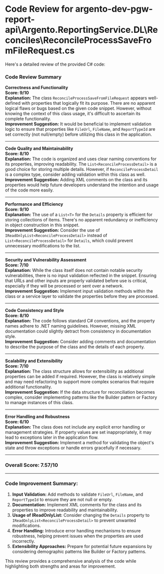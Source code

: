 # Code Review for argento-dev-pgw-report-api\Argento.ReportingService.DL\Reconciles\ReconcileProcessSaveFromFileRequest.cs

Here's a detailed review of the provided C# code:

### Code Review Summary

**Correctness and Functionality**  
**Score: 9/10**  
**Explanation:** The class `ReconcileProcessSaveFromFileRequest` appears well-defined with properties that logically fit its purpose. There are no apparent logical flaws or bugs based on the given code snippet. However, without knowing the context of this class usage, it's difficult to ascertain its complete functionality.   
**Improvement Suggestion:** It would be beneficial to implement validation logic to ensure that properties like `FileUrl`, `FileName`, and `ReportTypeId` are set correctly (not null/empty) before utilizing this class in the application.

---

**Code Quality and Maintainability**  
**Score: 8/10**  
**Explanation:** The code is organized and uses clear naming conventions for its properties, improving readability. The `List<ReconcileProcessDetail>` is a good choice for storing multiple details. However, if `ReconcileProcessDetail` is a complex type, consider adding validation within this class as well.  
**Improvement Suggestion:** Adding XML comments on the class and its properties would help future developers understand the intention and usage of the code more easily.

---

**Performance and Efficiency**  
**Score: 9/10**  
**Explanation:** The use of a `List<T>` for the `Details` property is efficient for storing collections of items. There's no apparent redundancy or inefficiency in object construction in this snippet.  
**Improvement Suggestion:** Consider the use of `IReadOnlyList<ReconcileProcessDetail>` instead of `List<ReconcileProcessDetail>` for `Details`, which could prevent unnecessary modifications to the list.

---

**Security and Vulnerability Assessment**  
**Score: 7/10**  
**Explanation:** While the class itself does not contain notable security vulnerabilities, there is no input validation reflected in the snippet. Ensuring that URLs and other inputs are properly validated before use is critical, especially if they will be processed or sent over a network.  
**Improvement Suggestion:** Implement input validation methods within the class or a service layer to validate the properties before they are processed.

---

**Code Consistency and Style**  
**Score: 8/10**  
**Explanation:** The code follows standard C# conventions, and the property names adhere to .NET naming guidelines. However, missing XML documentation could slightly detract from consistency in documentation style.  
**Improvement Suggestion:** Consider adding comments and documentation to describe the purpose of the class and the details of each property.

---

**Scalability and Extensibility**  
**Score: 7/10**  
**Explanation:** The class structure allows for extensibility as additional properties can be added if required. However, the class is relatively simple and may need refactoring to support more complex scenarios that require additional functionality.  
**Improvement Suggestion:** If the data structure for reconciliation becomes complex, consider implementing patterns like the Builder pattern or Factory to manage instances of this class.

---

**Error Handling and Robustness**  
**Score: 6/10**  
**Explanation:** The class does not include any explicit error handling or management strategies. If property values are set inappropriately, it may lead to exceptions later in the application flow.  
**Improvement Suggestion:** Implement a method for validating the object's state and throw exceptions or handle errors gracefully if necessary.

---

### Overall Score: 7.57/10

---

### Code Improvement Summary:
1. **Input Validation:** Add methods to validate `FileUrl`, `FileName`, and `ReportTypeId` to ensure they are not null or empty.
2. **Documentation:** Implement XML comments for the class and its properties to improve readability and maintainability.
3. **Usage of IReadOnlyList:** Consider changing the `Details` property to `IReadOnlyList<ReconcileProcessDetail>` to prevent unwanted modifications.
4. **Error Handling:** Introduce error handling mechanisms to ensure robustness, helping prevent issues when the properties are used incorrectly.
5. **Extensibility Approaches:** Prepare for potential future expansions by considering demographic patterns like Builder or Factory patterns. 

This review provides a comprehensive analysis of the code while highlighting both strengths and areas for improvement.